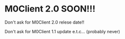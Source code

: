 # M0Client 2.0 SOON!!!

Don't ask for M0Client 2.0 relese date!!

Don't ask for M0Client 1.1 update e.t.c... (probably never)
